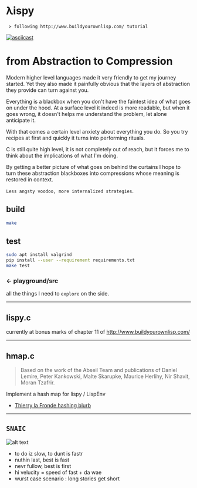 # **&#955;ispy**
```
 > following http://www.buildyourownlisp.com/ tutorial
```
[![asciicast](https://asciinema.org/a/xUzkxNCyVGNhiKQoIAZdmF4Ms.png)](https://asciinema.org/a/xUzkxNCyVGNhiKQoIAZdmF4Ms?speed=2&theme=tango&size=medium&autoplay=1)

# from Abstraction to Compression
Modern higher level languages made it very friendly to get my journey 
started. Yet they also made it painfully obvious that the layers of 
abstraction they provide can turn against you. 

Everything is a blackbox when you don't have the faintest idea of what goes
on under the hood. At a surface level it indeed is more readable, but when 
it goes wrong, it doesn't helps me understand the problem, let alone 
anticipate it.

With that comes a certain level anxiety about everything you do. So you try 
recipes at first and quickly it turns into performing rituals. 

C is still quite high level, it is not completely out of reach, but it 
forces me to think about the implications of what I'm doing.

By getting a better picture of what goes on behind the curtains I hope to 
turn these abstraction blackboxes into compressions whose meaning is 
restored in context. 

`Less angsty voodoo, more internalized strategies`.

## build
```bash
make
```

## test
```bash
sudo apt install valgrind
pip install --user --requirement requirements.txt
make test
```
### ← playground/src
all the things I need to `explore` on the side.  

---
## lispy.c  
currently at bonus marks of chapter 11 of http://www.buildyourownlisp.com/  

---
## hmap.c
> Based on the work of the Abseil Team and publications of Daniel Lemire,
> Peter Kankowski, Malte Skarupke, Maurice Herlihy, Nir Shavit, 
> Moran Tzafrir.

Implement a hash map for lispy / LispEnv  
- [Thierry la Fronde hashing blurb](https://pozorfluo.github.io/simplon-tp/tp1/html/hash-sling.html)

---
## `SNAIC`
![alt text][nvrstap]
- to do iz slow, to dunt is fastr
- nuthin last, best is fast  
- nevr fullow, best is first
- hi velucity = speed of fast + da wae
- wurst case scenario : long stories get short


[nvrstap]: https://img.shields.io/static/v1?label=NEVR%20STAP&message=OLWIZ%20FASTR&color=ff69b4&style=for-the-badge "SNAIC --halp"